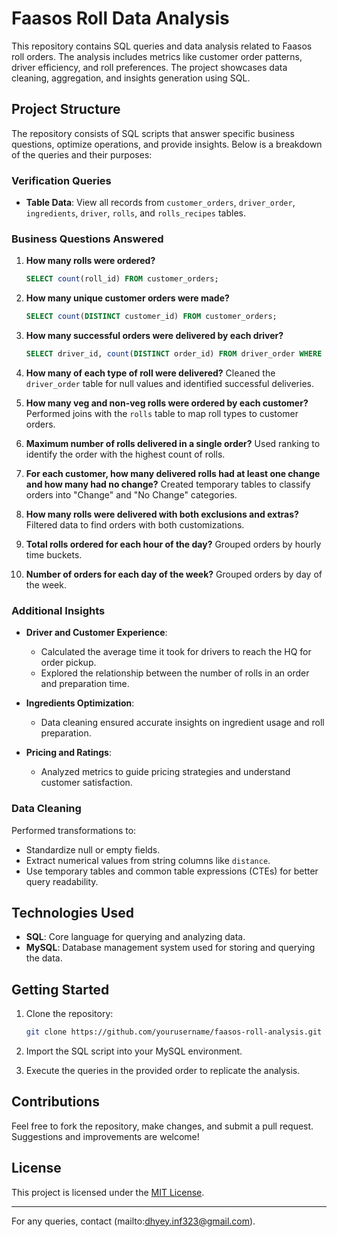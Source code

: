 # Faasos Roll Data Analysis

This repository contains SQL queries and data analysis related to Faasos roll orders. The analysis includes metrics like customer order patterns, driver efficiency, and roll preferences. The project showcases data cleaning, aggregation, and insights generation using SQL.

## Project Structure

The repository consists of SQL scripts that answer specific business questions, optimize operations, and provide insights. Below is a breakdown of the queries and their purposes:

### Verification Queries
- **Table Data**: View all records from `customer_orders`, `driver_order`, `ingredients`, `driver`, `rolls`, and `rolls_recipes` tables.

### Business Questions Answered

1. **How many rolls were ordered?**
   ```sql
   SELECT count(roll_id) FROM customer_orders;
   ```

2. **How many unique customer orders were made?**
   ```sql
   SELECT count(DISTINCT customer_id) FROM customer_orders;
   ```

3. **How many successful orders were delivered by each driver?**
   ```sql
   SELECT driver_id, count(DISTINCT order_id) FROM driver_order WHERE cancellation NOT IN ('Cancellation', 'Customer Cancellation') GROUP BY driver_id;
   ```

4. **How many of each type of roll were delivered?**
   Cleaned the `driver_order` table for null values and identified successful deliveries.

5. **How many veg and non-veg rolls were ordered by each customer?**
   Performed joins with the `rolls` table to map roll types to customer orders.

6. **Maximum number of rolls delivered in a single order?**
   Used ranking to identify the order with the highest count of rolls.

7. **For each customer, how many delivered rolls had at least one change and how many had no change?**
   Created temporary tables to classify orders into "Change" and "No Change" categories.

8. **How many rolls were delivered with both exclusions and extras?**
   Filtered data to find orders with both customizations.

9. **Total rolls ordered for each hour of the day?**
   Grouped orders by hourly time buckets.

10. **Number of orders for each day of the week?**
    Grouped orders by day of the week.

### Additional Insights

- **Driver and Customer Experience**:
  - Calculated the average time it took for drivers to reach the HQ for order pickup.
  - Explored the relationship between the number of rolls in an order and preparation time.

- **Ingredients Optimization**:
  - Data cleaning ensured accurate insights on ingredient usage and roll preparation.

- **Pricing and Ratings**:
  - Analyzed metrics to guide pricing strategies and understand customer satisfaction.

### Data Cleaning

Performed transformations to:
- Standardize null or empty fields.
- Extract numerical values from string columns like `distance`.
- Use temporary tables and common table expressions (CTEs) for better query readability.

## Technologies Used

- **SQL**: Core language for querying and analyzing data.
- **MySQL**: Database management system used for storing and querying the data.

## Getting Started

1. Clone the repository:
   ```bash
   git clone https://github.com/yourusername/faasos-roll-analysis.git
   ```

2. Import the SQL script into your MySQL environment.

3. Execute the queries in the provided order to replicate the analysis.

## Contributions

Feel free to fork the repository, make changes, and submit a pull request. Suggestions and improvements are welcome!

## License

This project is licensed under the [MIT License](LICENSE).

---

For any queries, contact (mailto:dhyey.inf323@gmail.com).
